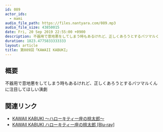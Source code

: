 ```yaml
---
id: 089
actor_ids:
  - mami
audio_file_path: https://files.nantyara.com/089.mp3
audio_file_size: 43850015
date: Fri, 20 Sep 2019 22:55:00 +0900
description: 不器用で意地悪をしてしまう時もあるけれど、正しくあろうとするバツマルくんに注目してほしい演劇
duration: 1823.4775833333333
layout: article
title: 第089回「KAWAII KABUKI」
---
```

## 概要

不器用で意地悪をしてしまう時もあるけれど、正しくあろうとするバツマルくんに注目してほしい演劇

## 関連リンク

* [KAWAII KABUKI ～ハローキティ一座の桃太郎～](https://www.puroland.jp/liveshow/kawaiikabuki/)
* [KAWAII KABUKI ハローキティ一座の桃太郎 [Blu-ray]](https://www.amazon.co.jp/dp/B07DQMFHRC)